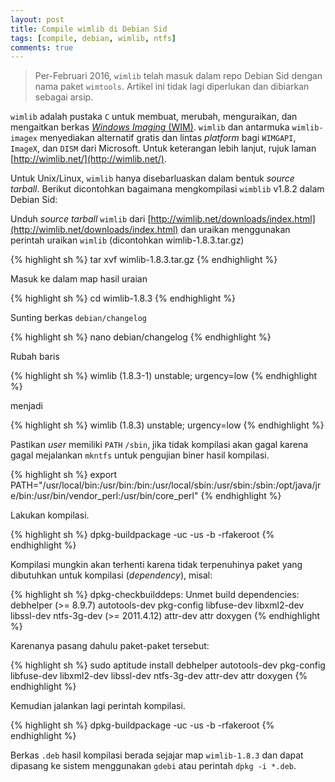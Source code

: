 ```yaml
---
layout: post
title: Compile wimlib di Debian Sid
tags: [compile, debian, wimlib, ntfs]
comments: true
---
```


> Per-Februari 2016, `wimlib` telah masuk dalam repo Debian Sid dengan nama paket `wimtools`.
> Artikel ini tidak lagi diperlukan dan dibiarkan sebagai arsip.

`wimlib` adalah pustaka `C` untuk membuat, merubah, menguraikan, dan mengaitkan berkas [*Windows Imaging* (WIM)](https://en.wikipedia.org/wiki/Windows_Imaging_Format). `wimlib` dan antarmuka `wimlib-imagex` menyediakan alternatif gratis dan lintas *platform* bagi `WIMGAPI`, `ImageX`, dan `DISM` dari Microsoft. Untuk keterangan lebih lanjut, rujuk laman [http://wimlib.net/](http://wimlib.net/).

Untuk Unix/Linux, `wimlib` hanya disebarluaskan dalam bentuk *source tarball*. Berikut dicontohkan bagaimana mengkompilasi `wimblib` v1.8.2 dalam Debian Sid:

Unduh *source tarball* `wimlib` dari [http://wimlib.net/downloads/index.html](http://wimlib.net/downloads/index.html) dan uraikan menggunakan perintah uraikan `wimlib` (dicontohkan wimlib-1.8.3.tar.gz)

{% highlight sh %}
tar xvf wimlib-1.8.3.tar.gz
{% endhighlight %}

Masuk ke dalam map hasil uraian

{% highlight sh %}
cd wimlib-1.8.3
{% endhighlight %}

Sunting berkas `debian/changelog`

{% highlight sh %}
nano debian/changelog
{% endhighlight %}

Rubah baris 
    
{% highlight sh %}
wimlib (1.8.3-1) unstable; urgency=low
{% endhighlight %}
    
menjadi
    
{% highlight sh %}
wimlib (1.8.3) unstable; urgency=low
{% endhighlight %}
    
Pastikan *user* memiliki `PATH` `/sbin`, jika tidak kompilasi akan gagal karena gagal mejalankan `mkntfs` untuk pengujian biner hasil kompilasi.

{% highlight sh %}
export PATH="/usr/local/bin:/usr/bin:/bin:/usr/local/sbin:/usr/sbin:/sbin:/opt/java/jre/bin:/usr/bin/vendor_perl:/usr/bin/core_perl"
{% endhighlight %}
    
Lakukan kompilasi. 

{% highlight sh %}
dpkg-buildpackage -uc -us -b -rfakeroot
{% endhighlight %}
    
Kompilasi mungkin akan terhenti karena tidak terpenuhinya paket yang dibutuhkan untuk kompilasi (*dependency*), misal:

{% highlight sh %}
dpkg-checkbuilddeps: Unmet build dependencies: debhelper (>= 8.9.7) autotools-dev pkg-config libfuse-dev libxml2-dev libssl-dev ntfs-3g-dev (>= 2011.4.12) attr-dev attr doxygen
{% endhighlight %}

Karenanya pasang dahulu paket-paket tersebut:

{% highlight sh %}
sudo aptitude install debhelper autotools-dev pkg-config libfuse-dev libxml2-dev libssl-dev ntfs-3g-dev attr-dev attr doxygen
{% endhighlight %}

Kemudian jalankan lagi perintah kompilasi.

{% highlight sh %}
dpkg-buildpackage -uc -us -b -rfakeroot
{% endhighlight %}

Berkas `.deb` hasil kompilasi berada sejajar map `wimlib-1.8.3` dan dapat dipasang ke sistem menggunakan `gdebi` atau perintah `dpkg -i *.deb`.
